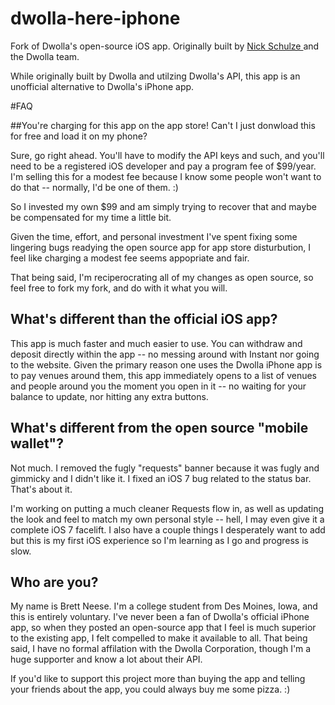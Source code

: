 dwolla-here-iphone
==================

Fork of Dwolla's open-source iOS app. Originally built by <a href= "https://github.com/nschulze"> Nick Schulze </a> 
and the Dwolla team. 

While originally built by Dwolla and utilzing Dwolla's API, this app is an unofficial alternative
to Dwolla's iPhone app. 

#FAQ

##You're charging for this app on the app store! Can't I just donwload this for free and load it on my phone?

Sure, go right ahead. You'll have to modify the API keys and such, and you'll need to be a registered iOS developer
and pay a program fee of $99/year. I'm selling this for a modest fee because I know some people won't want to do that
-- normally, I'd be one of them. :) 

So I invested my own $99 and am simply trying to recover that and maybe be compensated for my time a little bit. 

Given the time, effort, and personal investment I've spent fixing some lingering bugs readying the open source app for
app store disturbution, I feel like charging a modest fee seems appopriate and fair.

That being said, I'm reciperocrating all of my changes as open source, so feel free to fork 
my fork, and do with it what you will.

## What's different than the official iOS app?

This app is much faster and much easier to use. You can withdraw and deposit directly within the app -- no messing
around with Instant nor going to the website. Given the primary reason one uses the Dwolla iPhone app is to pay 
venues around them, this app immediately opens to a list of venues and people around you the moment you open in it --
no waiting for your balance to update, nor hitting any extra buttons.

## What's different from the open source "mobile wallet"?

Not much. I removed the fugly "requests" banner because it was fugly and gimmicky and I didn't like it. I fixed an iOS 
7 bug related to the status bar. That's about it.

I'm working on putting a much cleaner Requests flow in, as well as updating the look and feel to match my
own personal style -- hell, I may even give it a complete iOS 7 facelift. I also have a couple things
I desperately want to add but this is my first iOS experience so I'm learning as I go and progress is slow.


## Who are you?

My name is Brett Neese. I'm a college student from Des Moines, Iowa, and this is entirely voluntary. I've never been a fan of Dwolla's official iPhone app, 
so when they posted an open-source app that I feel is much superior to the existing app, I felt compelled to make it
available to all. That being said, I have no formal affilation with the Dwolla Corporation, though 
I'm a huge supporter and know a lot about their API.

If you'd like to support this project more than buying the app and telling your friends about the app, you could
always buy me some pizza. :)

